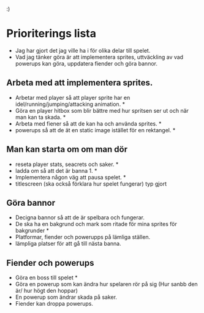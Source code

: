 :)


# Prioriterings lista
* Jag har gjort det jag ville ha i för olika delar till spelet.
* Vad jag tänker göra är att implementera sprites, uttväckling av vad powerups kan göra, uppdatera fiender och göra bannor.

## Arbeta med att implementera sprites. 
* Arbetar med player så att player sprite har en idel/running/jumping/attacking animation. *
* Göra en player hitbox som blir bättre med hur spritsen ser ut och när man kan ta skada. *
* Arbeta med fiener så att de kan ha och använda sprites. *
* powerups så att de ät en static image istället för en rektangel. *

## Man kan starta om om man dör
* reseta player stats, seacrets och saker. *
* ladda om så att det är banna 1. *
* Implementera någon väg att pausa spelet. *
* titlescreen (ska också förklara hur spelet fungerar) typ gjort

## Göra bannor
* Decigna bannor så att de är spelbara och fungerar. 
* De ska ha en bakgrund och mark som ritade för mina sprites för bakgrunder *
* Platformar, fiender och powerupps på lämliga ställen. 
* lämpliga platser för att gå till nästa banna.

## Fiender och powerups
* Göra en boss till spelet *
* Göra en powerup som kan ändra hur spelaren rör på sig (Hur sanbb den är/ hur högt den hoppar)
* En powerup som ändrar skada på saker.
* Fiender kan droppa powerups.

